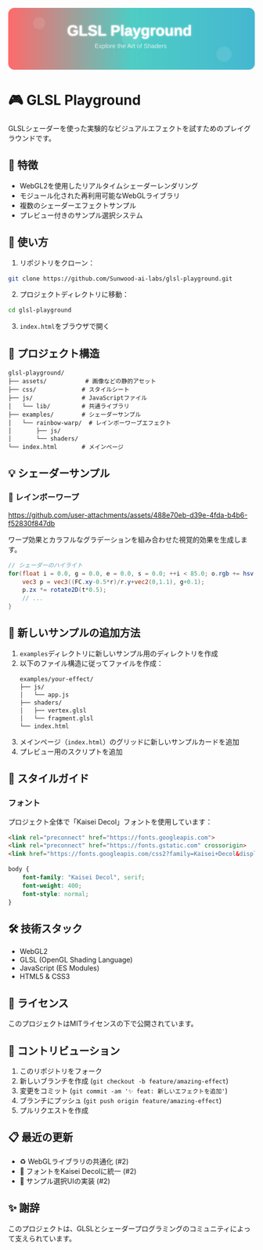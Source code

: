<p align="center">
  <img src="assets/header.svg" alt="GLSL Playground" width="800">
</p>

# 🎮 GLSL Playground

GLSLシェーダーを使った実験的なビジュアルエフェクトを試すためのプレイグラウンドです。

## 🌟 特徴

- WebGL2を使用したリアルタイムシェーダーレンダリング
- モジュール化された再利用可能なWebGLライブラリ
- 複数のシェーダーエフェクトサンプル
- プレビュー付きのサンプル選択システム

## 🚀 使い方

1. リポジトリをクローン：
```bash
git clone https://github.com/Sunwood-ai-labs/glsl-playground.git
```

2. プロジェクトディレクトリに移動：
```bash
cd glsl-playground
```

3. `index.html`をブラウザで開く

## 📁 プロジェクト構造

```
glsl-playground/
├── assets/           # 画像などの静的アセット
├── css/             # スタイルシート
├── js/              # JavaScriptファイル
│   └── lib/         # 共通ライブラリ
├── examples/        # シェーダーサンプル
│   └── rainbow-warp/  # レインボーワープエフェクト
│       ├── js/
│       └── shaders/
└── index.html       # メインページ
```

## 💡 シェーダーサンプル

### 🌈 レインボーワープ

https://github.com/user-attachments/assets/488e70eb-d39e-4fda-b4b6-f52830f847db

ワープ効果とカラフルなグラデーションを組み合わせた視覚的効果を生成します。

```glsl
// シェーダーのハイライト
for(float i = 0.0, g = 0.0, e = 0.0, s = 0.0; ++i < 85.0; o.rgb += hsv(g*i*0.1-0.5, e, s/5e2)) {
    vec3 p = vec3((FC.xy-0.5*r)/r.y+vec2(0,1.1), g+0.1);
    p.zx *= rotate2D(t*0.5);
    // ...
}
```

## 🔧 新しいサンプルの追加方法

1. `examples`ディレクトリに新しいサンプル用のディレクトリを作成
2. 以下のファイル構造に従ってファイルを作成：
   ```
   examples/your-effect/
   ├── js/
   │   └── app.js
   ├── shaders/
   │   ├── vertex.glsl
   │   └── fragment.glsl
   └── index.html
   ```
3. メインページ（`index.html`）のグリッドに新しいサンプルカードを追加
4. プレビュー用のスクリプトを追加

## 🎨 スタイルガイド

### フォント
プロジェクト全体で「Kaisei Decol」フォントを使用しています：

```html
<link rel="preconnect" href="https://fonts.googleapis.com">
<link rel="preconnect" href="https://fonts.gstatic.com" crossorigin>
<link href="https://fonts.googleapis.com/css2?family=Kaisei+Decol&display=swap" rel="stylesheet">
```

```css
body {
    font-family: "Kaisei Decol", serif;
    font-weight: 400;
    font-style: normal;
}
```

## 🛠️ 技術スタック

- WebGL2
- GLSL (OpenGL Shading Language)
- JavaScript (ES Modules)
- HTML5 & CSS3

## 📝 ライセンス

このプロジェクトはMITライセンスの下で公開されています。

## 🤝 コントリビューション

1. このリポジトリをフォーク
2. 新しいブランチを作成 (`git checkout -b feature/amazing-effect`)
3. 変更をコミット (`git commit -am '✨ feat: 新しいエフェクトを追加'`)
4. ブランチにプッシュ (`git push origin feature/amazing-effect`)
5. プルリクエストを作成

## 📋 最近の更新

- ♻️ WebGLライブラリの共通化 (#2)
- 💄 フォントをKaisei Decolに統一 (#2)
- 🎨 サンプル選択UIの実装 (#2)

## ✨ 謝辞

このプロジェクトは、GLSLとシェーダープログラミングのコミュニティによって支えられています。
